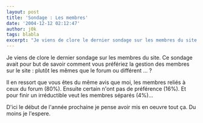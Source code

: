```yaml
---
layout: post
title: 'Sondage : Les membres'
date: '2004-12-12 02:12:47'
author: j0k
tags: blabla
excerpt: "Je viens de clore le dernier sondage sur les membres du site.   Ce sondage avait pour but de savoir comment vous préfériez la gestion des membres sur le site : plutôt les mêmes que le forum ou différent ... ?  \n  \nIl en ressort que vous êtes du même avis que moi, les membres reliés à ceux du forum (80%). Ensuite certain n'ont pas de préférence (16%). Et      …"
---
```


Je viens de clore le dernier sondage sur les membres du site.   Ce sondage avait pour but de savoir comment vous préfériez la gestion des membres sur le site : plutôt les mêmes que le forum ou différent ... ?

Il en ressort que vous êtes du même avis que moi, les membres reliés à ceux du forum (80%). Ensuite certain n'ont pas de préférence (16%). Et pour finir un irréductible veut les membres séparés (4%)...

D'ici le début de l'année prochaine je pense avoir mis en oeuvre tout ça. Du moins je l'espere.
